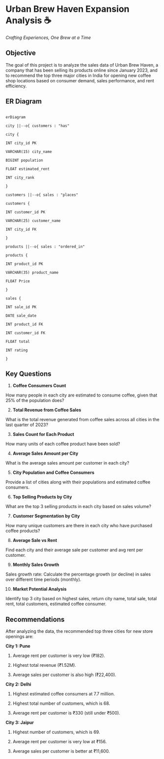 # Urban Brew Haven Expansion Analysis ☕️

*Crafting Experiences, One Brew at a Time*

## Objective

The goal of this project is to analyze the sales data of Urban Brew Haven, a company that has been selling its products online since January 2023, and to recommend the top three major cities in India for opening new coffee shop locations based on consumer demand, sales performance, and rent efficiency.

## ER Diagram

```mermaid

erDiagram

city ||--o{ customers : "has"

city {

INT city_id PK

VARCHAR(15) city_name

BIGINT population

FLOAT estimated_rent

INT city_rank

}

customers ||--o{ sales : "places"

customers {

INT customer_id PK

VARCHAR(25) customer_name

INT city_id FK

}

products ||--o{ sales : "ordered_in"

products {

INT product_id PK

VARCHAR(35) product_name

FLOAT Price

}

sales {

INT sale_id PK

DATE sale_date

INT product_id FK

INT customer_id FK

FLOAT total

INT rating

}

```

## Key Questions

1. **Coffee Consumers Count**

How many people in each city are estimated to consume coffee, given that 25% of the population does?

2. **Total Revenue from Coffee Sales**

What is the total revenue generated from coffee sales across all cities in the last quarter of 2023?

3. **Sales Count for Each Product**

How many units of each coffee product have been sold?

4. **Average Sales Amount per City**

What is the average sales amount per customer in each city?

5. **City Population and Coffee Consumers**

Provide a list of cities along with their populations and estimated coffee consumers.

6. **Top Selling Products by City**

What are the top 3 selling products in each city based on sales volume?

7. **Customer Segmentation by City**

How many unique customers are there in each city who have purchased coffee products?

8. **Average Sale vs Rent**

Find each city and their average sale per customer and avg rent per customer.

9. **Monthly Sales Growth**

Sales growth rate: Calculate the percentage growth (or decline) in sales over different time periods (monthly).

10. **Market Potential Analysis**

Identify top 3 city based on highest sales, return city name, total sale, total rent, total customers, estimated coffee consumer.

## Recommendations

After analyzing the data, the recommended top three cities for new store openings are:

**City 1: Pune**

1. Average rent per customer is very low (₹182).

2. Highest total revenue (₹1.52M).

3. Average sales per customer is also high (₹22,400).

**City 2: Delhi**

1. Highest estimated coffee consumers at 7.7 million.

2. Highest total number of customers, which is 68.

3. Average rent per customer is ₹330 (still under ₹500).

**City 3: Jaipur**

1. Highest number of customers, which is 69.

2. Average rent per customer is very low at ₹156.

3. Average sales per customer is better at ₹11,600.
